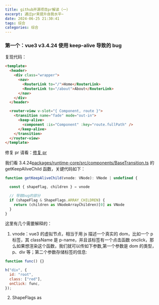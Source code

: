 ```yaml
---
title: github开源项目pr解读（一）
excerpt: 通过pr来提升自我水平~
date: 2024-06-25 21:30:41
tags: 综合
categories: 综合
---
```


### 第一个：vue3 v3.4.24 使用 keep-alive 导致的 bug

复现代码：

```html
<template>
  <header>
    <div class="wrapper">
      <nav>
        <RouterLink to="/">Home</RouterLink>
        <RouterLink to="/about">About</RouterLink>
      </nav>
    </div>
  </header>

  <router-view v-slot="{ Component, route }">
    <transition name="fade" mode="out-in">
      <keep-alive>
        <component :is="Component" :key="route.fullPath" />
      </keep-alive>
    </transition>
  </router-view>
</template>
```

修复 pr 请看：[修复 pr](https://github.com/vuejs/core/pull/10772/files)

我们看 3.4.24[packages/runtime-core/src/components/BaseTransition.ts](https://github1s.com/vuejs/core/blob/v3.4.24/packages/runtime-core/src/components/BaseTransition.ts#L461-L483) 的 getKeepAliveChild 函数，关键代码如下：

```js
function getKeepAliveChild(vnode: VNode): VNode | undefined {

  const { shapeFlag, children } = vnode

  // 导致bug的部分
  if (shapeFlag & ShapeFlags.ARRAY_CHILDREN) {
    return (children as VNodeArrayChildren)[0] as VNode
  }
}
```

这里有几个需要解释的：

1. vnode：vue3 的虚拟节点，相当于用 js 描述一个真实的 dom，比如一个 p 标签，其 className 是 p-name，并且该标签有一个点击函数 onclick，那么如果想渲染这个函数，我们就可以传如下参数,第一个参数是 dom 的类型，p、div 等；第二个参数存储标签的信息:

```js
function func() {}

h("div", {
  id: "root",
  class: ["red"],
  onClick: func,
});
```

2. ShapeFlags
   as

